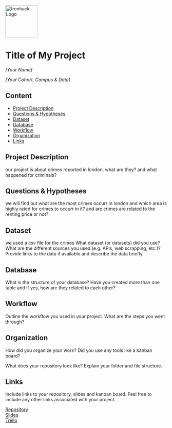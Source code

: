 <img src="https://bit.ly/2VnXWr2" alt="Ironhack Logo" width="100"/>

# Title of My Project
*[Your Name]*

*[Your Cohort, Campus & Date]*

## Content
- [Project Description](#project-description)
- [Questions & Hypotheses](#questions-hypotheses)
- [Dataset](#dataset)
- [Database](#database)
- [Workflow](#workflow)
- [Organization](#organization)
- [Links](#links)

## Project Description
our project is about crimes reported in london, what are they? and what happened for criminals?

## Questions & Hypotheses
we will find out what are the most crimes occurr in london and which area is highly rated for crimes to occurr in it? and are crimes are related to the renting price or not?

## Dataset
we used a csv file for the crimes 
What dataset (or datasets) did you use? What are the different sources you used (e.g. APIs, web scrapping, etc.)? Provide links to the data if available and describe the data briefly.

## Database
What is the structure of your database? Have you created more than one table and if yes, how are they related to each other?

## Workflow
Outline the workflow you used in your project. What are the steps you went through?

## Organization
How did you organize your work? Did you use any tools like a kanban board?

What does your repository look like? Explain your folder and file structure.

## Links
Include links to your repository, slides and kanban board. Feel free to include any other links associated with your project.

[Repository](https://github.com/)  
[Slides](https://slides.com/)  
[Trello](https://trello.com/en)  
